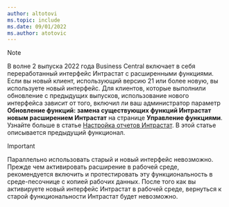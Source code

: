 ```yaml
---
author: altotovi
ms.topic: include
ms.date: 09/01/2022
ms.author: atotovic
---
```

> [!NOTE]
> В волне 2 выпуска 2022 года Business Central включает в себя переработанный интерфейс Интрастат с расширенными функциями. Если вы новый клиент, использующий версию 21 или более новую, вы используете новый интерфейс. Для клиентов, которые выполнили обновление с предыдущих выпусков, использование нового интерфейса зависит от того, включил ли ваш администратор параметр **Обновление функций: замена существующих функций Интрастат новым расширением Интрастат** на странице **Управление функциями**. Узнайте больше в статье [Настройка отчетов Интрастат](../finance-how-setup-report-intrastat.md). В этой статье описывается предыдущий функционал.

> [!IMPORTANT]
> Параллельно использовать старый и новый интерфейс невозможно. Прежде чем активировать расширение в рабочей среде, рекомендуется включить и протестировать эту функциональность в среде-песочнице с копией рабочих данных. После того как вы активируете новый интерфейс Интрастат в рабочей среде, вернуться к старой функциональности Интрастат будет невозможно.